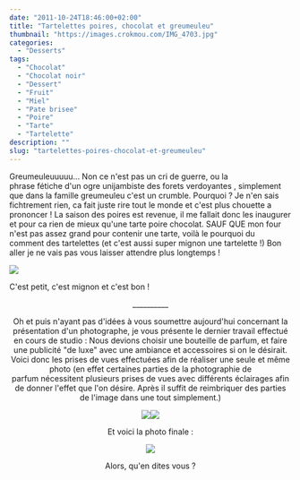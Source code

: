```yaml
---
date: "2011-10-24T18:46:00+02:00"
title: "Tartelettes poires, chocolat et greumeuleu"
thumbnail: "https://images.crokmou.com/IMG_4703.jpg"
categories:
  - "Desserts"
tags:
  - "Chocolat"
  - "Chocolat noir"
  - "Dessert"
  - "Fruit"
  - "Miel"
  - "Pate brisee"
  - "Poire"
  - "Tarte"
  - "Tartelette"
description: ""
slug: "tartelettes-poires-chocolat-et-greumeuleu"
---
```


Greumeuleuuuuu... Non ce n'est pas un cri de guerre, ou la phrase fétiche d'un ogre unijambiste des forets verdoyantes , simplement que dans la famille greumeuleu c'est un crumble. Pourquoi ? Je n'en sais fichtrement rien, ca fait juste rire tout le monde et c'est plus chouette a prononcer ! La saison des poires est revenue, il me fallait donc les inaugurer et pour ca rien de mieux qu'une tarte poire chocolat. SAUF QUE mon four n'est pas assez grand pour contenir une tarte, voilà le pourquoi du comment des tartelettes (et c'est aussi super mignon une tartelette !) Bon aller je ne vais pas vous laisser attendre plus longtemps !

[![](http://4.bp.blogspot.com/-GNLzJZcHNVs/TqmQHbRDhiI/AAAAAAAAA_s/cs92DztS9qY/s1600/tartelette.jpg)](http://4.bp.blogspot.com/-GNLzJZcHNVs/TqmQHbRDhiI/AAAAAAAAA_s/cs92DztS9qY/s1600/tartelette.jpg)

C'est petit, c'est mignon et c'est bon !

<div style="text-align: center;">__________

Oh et puis n'ayant pas d'idées à vous soumettre aujourd'hui concernant la présentation d'un photographe, je vous présente le dernier travail effectué en cours de studio : Nous devions choisir une bouteille de parfum, et faire une publicité "de luxe" avec une ambiance et accessoires si on le désirait. Voici donc les prises de vues effectuées afin de réaliser une seule et même photo (en effet certaines parties de la photographie de parfum nécessitent plusieurs prises de vues avec différents éclairages afin de donner l'effet que l'on désire. Après il suffit de reimbriquer des parties de l'image dans une tout simplement.)

[![](http://4.bp.blogspot.com/-an8LtjdKFpo/TqfjcYszu-I/AAAAAAAAA9s/74XMMuzEw_I/s320/2011_10_18_Parfum_Blieux+40174.jpg)](http://4.bp.blogspot.com/-an8LtjdKFpo/TqfjcYszu-I/AAAAAAAAA9s/74XMMuzEw_I/s1600/2011_10_18_Parfum_Blieux+40174.jpg)[![](http://1.bp.blogspot.com/-qHBYCCJNXc4/Tqfjd16xPUI/AAAAAAAAA90/T86HUKRoG8g/s320/2011_10_18_Parfum_Blieux+40185.jpg)](http://1.bp.blogspot.com/-qHBYCCJNXc4/Tqfjd16xPUI/AAAAAAAAA90/T86HUKRoG8g/s1600/2011_10_18_Parfum_Blieux+40185.jpg)

Et voici la photo finale :

[![](http://3.bp.blogspot.com/-i3v-Tjjyjss/TqfjtE1nP-I/AAAAAAAAA98/ggMeuLCWA-s/s640/2011_10_18_Parfum_Blieux+40174.jpg)](http://3.bp.blogspot.com/-i3v-Tjjyjss/TqfjtE1nP-I/AAAAAAAAA98/ggMeuLCWA-s/s1600/2011_10_18_Parfum_Blieux+40174.jpg)

Alors, qu'en dites vous ?

</div>